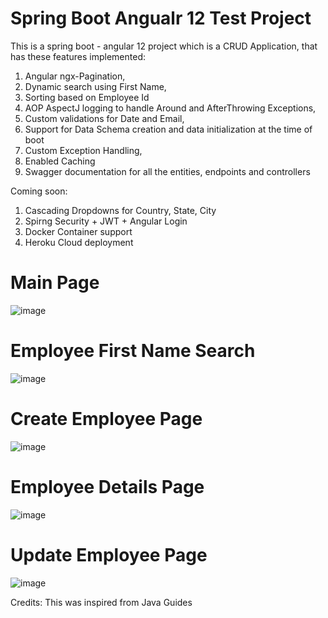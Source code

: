 # Spring Boot Angualr 12 Test Project
This is a spring boot - angular 12 project which is a CRUD Application, that has these features implemented:
1. Angular ngx-Pagination, 
2. Dynamic search using First Name, 
3. Sorting based on Employee Id
4. AOP AspectJ logging to handle Around and AfterThrowing Exceptions, 
5. Custom validations for Date and Email,
6. Support for Data Schema creation and data initialization at the time of boot 
7. Custom Exception Handling,
8. Enabled Caching
9. Swagger documentation for all the entities, endpoints and controllers

Coming soon:
1. Cascading Dropdowns for Country, State, City
2. Spirng Security + JWT + Angular Login
3. Docker Container support
4. Heroku Cloud deployment

# Main Page
![image](https://user-images.githubusercontent.com/10706953/126323291-1748df78-2f82-4ce2-8c77-be305ebc71d1.png)

# Employee First Name Search
![image](https://user-images.githubusercontent.com/10706953/126323709-f6c31c61-2324-42ee-aa78-cbb476f2ac54.png)

# Create Employee Page
![image](https://user-images.githubusercontent.com/10706953/126323436-e39a6f38-c30d-43ae-a396-dbdcebb5b6fb.png)

# Employee Details Page
![image](https://user-images.githubusercontent.com/10706953/126323510-1a3bfa17-e487-4729-92ae-f2becec39391.png)

# Update Employee Page
![image](https://user-images.githubusercontent.com/10706953/126323585-d63d80d5-9c5b-4508-8cc5-2f43d0d18865.png)

Credits:
This was inspired from Java Guides
